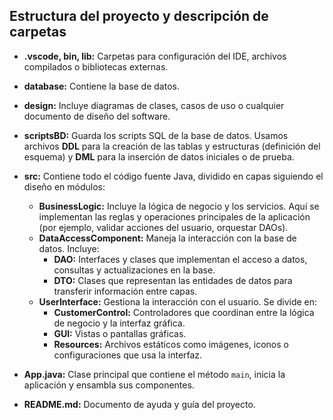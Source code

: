 ## Estructura del proyecto y descripción de carpetas

- **.vscode, bin, lib:** Carpetas para configuración del IDE, archivos compilados o bibliotecas externas.

- **database:** Contiene la base de datos.

- **design:** Incluye diagramas de clases, casos de uso o cualquier documento de diseño del software.

- **scriptsBD:** Guarda los scripts SQL de la base de datos. Usamos archivos **DDL** para la creación de las tablas y estructuras (definición del esquema) y **DML** para la inserción de datos iniciales o de prueba.

- **src:** Contiene todo el código fuente Java, dividido en capas siguiendo el diseño en módulos:
  - **BusinessLogic:** Incluye la lógica de negocio y los servicios. Aquí se implementan las reglas y operaciones principales de la aplicación (por ejemplo, validar acciones del usuario, orquestar DAOs).
  - **DataAccessComponent:** Maneja la interacción con la base de datos. Incluye:
    - **DAO:** Interfaces y clases que implementan el acceso a datos, consultas y actualizaciones en la base.
    - **DTO:** Clases que representan las entidades de datos para transferir información entre capas.
  - **UserInterface:** Gestiona la interacción con el usuario. Se divide en:
    - **CustomerControl:** Controladores que coordinan entre la lógica de negocio y la interfaz gráfica.
    - **GUI:** Vistas o pantallas gráficas.
    - **Resources:** Archivos estáticos como imágenes, iconos o configuraciones que usa la interfaz.

- **App.java:** Clase principal que contiene el método `main`, inicia la aplicación y ensambla sus componentes.

- **README.md:** Documento de ayuda y guía del proyecto.
